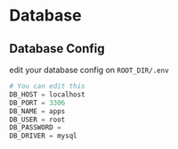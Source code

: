 # Database

## Database Config

edit your database config on `ROOT_DIR/.env`

```py
# You can edit this
DB_HOST = localhost 
DB_PORT = 3306
DB_NAME = apps
DB_USER = root
DB_PASSWORD =
DB_DRIVER = mysql
```